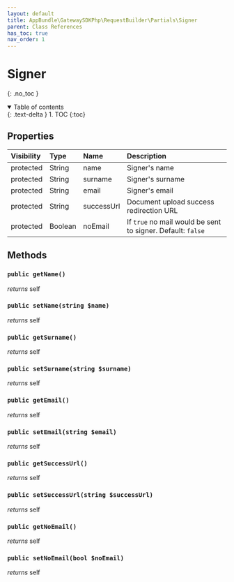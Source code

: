 ```yaml
---
layout: default
title: AppBundle\GatewaySDKPhp\RequestBuilder\Partials\Signer
parent: Class References
has_toc: true
nav_order: 1
---
```


# Signer
{: .no_toc }



<details open markdown="block">
  <summary>
    Table of contents
  </summary>
  {: .text-delta }
1. TOC
{:toc}
</details>

## Properties

| Visibility | Type | Name | Description |
| :--- | :--- | :--- | :--- |
| protected | String | name | Signer's name |
| protected | String | surname | Signer's surname |
| protected | String | email | Signer's email |
| protected | String | successUrl | Document upload success redirection URL |
| protected | Boolean | noEmail | If `true` no mail would be sent to signer. Default: `false` |


## Methods

### `public getName()`

*returns* self


### `public setName(string $name)`

*returns* self


### `public getSurname()`

*returns* self


### `public setSurname(string $surname)`

*returns* self


### `public getEmail()`

*returns* self


### `public setEmail(string $email)`

*returns* self


### `public getSuccessUrl()`

*returns* self


### `public setSuccessUrl(string $successUrl)`

*returns* self


### `public getNoEmail()`

*returns* self


### `public setNoEmail(bool $noEmail)`

*returns* self


